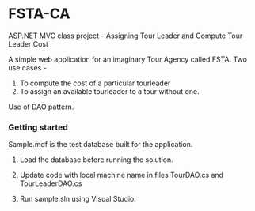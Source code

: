 # FSTA-CA
ASP.NET MVC class project - Assigning Tour Leader and Compute Tour Leader Cost

A simple web application for an imaginary Tour Agency called FSTA. Two use cases -
1) To compute the cost of a particular tourleader
2) To assign an available tourleader to a tour without one.

Use of DAO pattern.

### Getting started

Sample.mdf is the test database built for the application. 

1. Load the database before running the solution.

2. Update code with local machine name in files TourDAO.cs and TourLeaderDAO.cs

3. Run sample.sln using Visual Studio.




